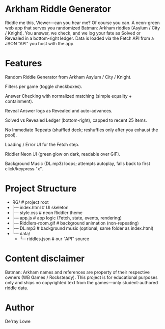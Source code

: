 # Arkham Riddle Generator

Riddle me this, Viewer—can you hear me? Of course you can.
A neon-green web app that serves you randomized Batman: Arkham riddles (Asylum / City / Knight). 
You answer, we check, and we log your fate as Solved or Revealed in a bottom-right ledger. 
Data is loaded via the Fetch API from a JSON “API” you host with the app.

# Features

Random Riddle Generator from Arkham Asylum / City / Knight.

Filters per game (toggle checkboxes).

Answer Checking with normalized matching (simple equality + containment).

Reveal Answer logs as Revealed and auto-advances.

Solved vs Revealed Ledger (bottom-right), capped to recent 25 items.

No Immediate Repeats (shuffled deck; reshuffles only after you exhaust the pool).

Loading / Error UI for the Fetch step.

Riddler Neon UI (green glow on dark, readable over GIF).

Background Music (DL.mp3) loops; attempts autoplay, falls back to first click/keypress "x".


# Project Structure

- RG/                      # project root
- ├─ index.html            # UI skeleton
- ├─ style.css             # neon Riddler theme
- ├─ app.js                # app logic (Fetch, state, events, rendering)
- ├─ Riddlers-room.gif     # background animation (non-repeating)
- ├─ DL.mp3                # background music (optional; same folder as index.html)
- └─ data/
  -  └─ riddles.json       # our "API" source

# Content disclaimer

Batman: Arkham names and references are property of their respective owners (WB Games / Rocksteady). 
This project is for educational purposes only and ships no copyrighted text from the games—only student-authored riddle data.

# Author
De'ray Lowe
